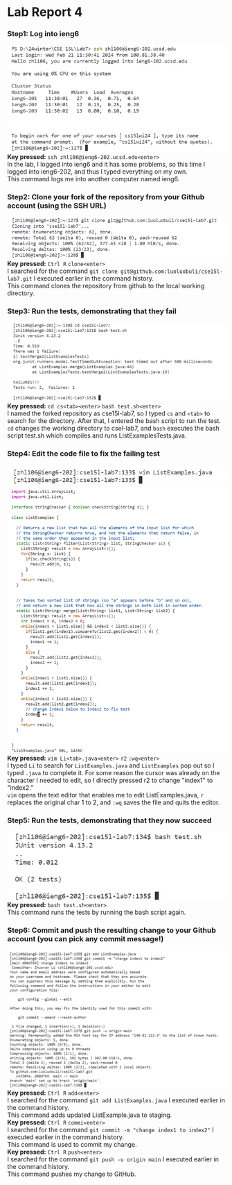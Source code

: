 # Lab Report 4
### Step1: Log into ieng6
![Image](screenshot1.png)  
**Key pressed:** `ssh zhl106@ieng6-202.ucsd.edu<enter>`  
In the lab, I logged into ieng6 and it has some problems, so this time I logged into ieng6-202, and thus I typed everything on my own.  
This command logs me into another computer named ieng6.
### Step2: Clone your fork of the repository from your Github account (using the SSH URL)
![Image](screenshot2.png)  
**Key pressed:** `Ctrl R` `clone<enter>`  
I searched for the command `git clone git@github.com:luoluobuli/cse15l-lab7.git` I executed earlier in the command history.  
This command clones the repository from github to the local working directory.
### Step3: Run the tests, demonstrating that they fail
![Image](screenshot3.png)  
**Key pressed:** `cd cs<tab><enter>` `bash test.sh<enter>`  
I named the forked repository as cse15l-lab7, so I typed `cs` and `<tab>` to search for the directory. After that, I entered the bash script to run the test.  
`cd` changes the working directory to csel-lab7, and `bash` executes the bash script test.sh which compiles and runs ListExamplesTests.java.
### Step4: Edit the code file to fix the failing test
![Image](screenshot4-2.png)  
![Image](screenshot4-1.png)  
**Key pressed:** `vim Li<tab>.java<enter>` `r2` `:wq<enter>`  
I typed `Li` to search for `ListExamples.java` and `ListExamples` pop out so I typed `.java` to complete it. For some reason the cursor was already on the character I needed to edit, so I directly pressed r2 to change "index1" to "index2."  
`vim` opens the text editor that enables me to edit ListExamples.java, `r` replaces the original char 1 to 2, and `:wq` saves the file and quits the editor.
### Step5: Run the tests, demonstrating that they now succeed
![Image](screenshot5.png)  
**Key pressed:** `bash test.sh<enter>`  
This command runs the tests by running the bash script again.
### Step6: Commit and push the resulting change to your Github account (you can pick any commit message!)
![Image](screenshot6.png)  
**Key pressed:** `Ctrl R` `add<enter>`  
I searched for the command `git add ListExamples.java` I executed earlier in the command history.  
This command adds updated ListExample.java to staging.  
**Key pressed:** `Ctrl R` `commi<enter>`  
I searched for the command `git commit -m "change index1 to index2"` I executed earlier in the command history.  
This command is used to commit my change.  
**Key pressed:** `Ctrl R` `push<enter>`  
I searched for the command `git push -u origin main` I executed earlier in the command history.  
This command pushes my change to GitHub.
